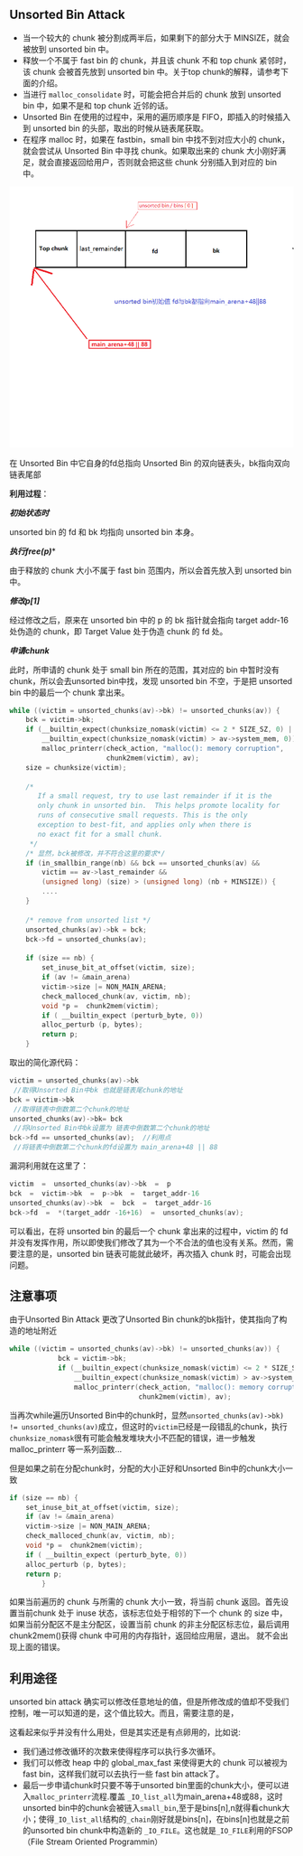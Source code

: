 ## Unsorted Bin Attack

* 当一个较大的 chunk 被分割成两半后，如果剩下的部分大于 MINSIZE，就会被放到 unsorted bin 中。
* 释放一个不属于 fast bin 的 chunk，并且该 chunk 不和 top chunk 紧邻时，该 chunk 会被首先放到 unsorted bin 中。关于top chunk的解释，请参考下面的介绍。
* 当进行 `malloc_consolidate` 时，可能会把合并后的 chunk 放到 unsorted bin 中，如果不是和 top chunk 近邻的话。
* Unsorted Bin 在使用的过程中，采用的遍历顺序是 FIFO，即插入的时候插入到 unsorted bin 的头部，取出的时候从链表尾获取。
* 在程序 malloc 时，如果在 fastbin，small bin 中找不到对应大小的 chunk，就会尝试从 Unsorted Bin 中寻找 chunk。如果取出来的 chunk 大小刚好满足，就会直接返回给用户，否则就会把这些 chunk 分别插入到对应的 bin 中。

![](../pic/other/3.png)

在 Unsorted Bin  中它自身的fd总指向 Unsorted Bin 的双向链表头，bk指向双向链表尾部

**利用过程**：


***初始状态时***

unsorted bin 的 fd 和 bk 均指向 unsorted bin 本身。

***执行free(p)****

由于释放的 chunk 大小不属于 fast bin 范围内，所以会首先放入到 unsorted bin 中。

***修改p[1]***

经过修改之后，原来在 unsorted bin 中的 p 的 bk 指针就会指向 target addr-16 处伪造的 chunk，即 Target Value 处于伪造 chunk 的 fd 处。

***申请chunk***

此时，所申请的 chunk 处于 small bin 所在的范围，其对应的 bin 中暂时没有 chunk，所以会去unsorted bin中找，发现 unsorted bin 不空，于是把 unsorted bin 中的最后一个 chunk 拿出来。

```c
while ((victim = unsorted_chunks(av)->bk) != unsorted_chunks(av)) {
    bck = victim->bk;
    if (__builtin_expect(chunksize_nomask(victim) <= 2 * SIZE_SZ, 0) ||
        __builtin_expect(chunksize_nomask(victim) > av->system_mem, 0))
        malloc_printerr(check_action, "malloc(): memory corruption",
                        chunk2mem(victim), av);
    size = chunksize(victim);

    /*
       If a small request, try to use last remainder if it is the
       only chunk in unsorted bin.  This helps promote locality for
       runs of consecutive small requests. This is the only
       exception to best-fit, and applies only when there is
       no exact fit for a small chunk.
     */
    /* 显然，bck被修改，并不符合这里的要求*/
    if (in_smallbin_range(nb) && bck == unsorted_chunks(av) &&
        victim == av->last_remainder &&
        (unsigned long) (size) > (unsigned long) (nb + MINSIZE)) {
        ....
    }

    /* remove from unsorted list */
    unsorted_chunks(av)->bk = bck;
    bck->fd = unsorted_chunks(av);
    
	if (size == nb) {
		set_inuse_bit_at_offset(victim, size);
		if (av != &main_arena)
		victim->size |= NON_MAIN_ARENA;
		check_malloced_chunk(av, victim, nb);
		void *p =  chunk2mem(victim);
		if ( __builtin_expect (perturb_byte, 0))
		alloc_perturb (p, bytes);
		return p;
	}
```

取出的简化源代码：

```c
victim = unsorted_chunks(av)->bk
 //取得Unsorted Bin中bk 也就是链表尾chunk的地址
bck = victim->bk
 //取得链表中倒数第二个chunk的地址
unsorted_chunks(av)->bk= bck
 //将Unsorted Bin中bk设置为 链表中倒数第二个chunk的地址
bck->fd == unsorted_chunks(av);  //利用点
 //将链表中倒数第二个chunk的fd设置为 main_arena+48 || 88
```

漏洞利用就在这里了：

```c
victim  =  unsorted_chunks(av)->bk  =  p
bck  =  victim->bk  =  p->bk  =  target_addr-16
unsorted_chunks(av)->bk  =  bck  =  target_addr-16
bck->fd  =  *(target_addr -16+16)  =  unsorted_chunks(av);
```
可以看出，在将 unsorted bin 的最后一个 chunk 拿出来的过程中，victim 的 fd 并没有发挥作用，所以即使我们修改了其为一个不合法的值也没有关系。然而，需要注意的是，unsorted bin 链表可能就此破坏，再次插入 chunk 时，可能会出现问题。


## 注意事项

由于Unsorted Bin Attack 更改了Unsorted Bin chunk的bk指针，使其指向了构造的地址附近

```c
while ((victim = unsorted_chunks(av)->bk) != unsorted_chunks(av)) {
            bck = victim->bk;
            if (__builtin_expect(chunksize_nomask(victim) <= 2 * SIZE_SZ, 0) ||
                __builtin_expect(chunksize_nomask(victim) > av->system_mem, 0))
                malloc_printerr(check_action, "malloc(): memory corruption",
                                chunk2mem(victim), av);
```
当再次while遍历Unsorted Bin中的chunk时，显然`unsorted_chunks(av)->bk) != unsorted_chunks(av)`成立，但这时的`victim`已经是一段错乱的chunk，执行`chunksize_nomask`很有可能会触发堆块大小不匹配的错误，进一步触发malloc_printerr 等一系列函数...


但是如果之前在分配chunk时，分配的大小正好和Unsorted Bin中的chunk大小一致

```c
if (size == nb) {
	set_inuse_bit_at_offset(victim, size);
	if (av != &main_arena)
	victim->size |= NON_MAIN_ARENA;
	check_malloced_chunk(av, victim, nb);
	void *p =  chunk2mem(victim);
	if ( __builtin_expect (perturb_byte, 0))
	alloc_perturb (p, bytes);
	return p;
		}
```
如果当前遍历的 chunk 与所需的 chunk 大小一致，将当前 chunk 返回。首先设置当前chunk 处于 inuse 状态，该标志位处于相邻的下一个 chunk 的 size 中，如果当前分配区不是主分配区，设置当前 chunk 的非主分配区标志位，最后调用 chunk2mem()获得 chunk 中可用的内存指针，返回给应用层，退出。  就不会出现上面的错误。

## 利用途径

unsorted bin attack 确实可以修改任意地址的值，但是所修改成的值却不受我们控制，唯一可以知道的是，这个值比较大。而且，需要注意的是，

这看起来似乎并没有什么用处，但是其实还是有点卵用的，比如说:

* 我们通过修改循环的次数来使得程序可以执行多次循环。
* 我们可以修改 heap 中的 global_max_fast 来使得更大的 chunk 可以被视为 fast bin，这样我们就可以去执行一些 fast bin attack了。
* 最后一步申请chunk时只要不等于unsorted bin里面的chunk大小，便可以进入`malloc_printerr`流程.覆盖 `_IO_list_all`为main_arena+48或88，这时unsorted bin中的chunk会被链入`small_bin`,至于是bins[n],n就得看chunk大小；使得`_IO_list_all`结构的`_chain`刚好就是bins[n]，在bins[n]也就是之前的unsorted bin chunk中构造新的
`_IO_FILE`。这也就是`_IO_FILE`利用的FSOP（File Stream Oriented Programmin）


